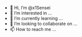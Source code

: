- 👋 Hi, I’m @x1Sensei
- 👀 I’m interested in ...
- 🌱 I’m currently learning ...
- 💞️ I’m looking to collaborate on ...
- 📫 How to reach me ...

<!---
x1Sensei/x1Sensei is a ✨ special ✨ repository because its `README.md` (this file) appears on your GitHub profile.
You can click the Preview link to take a look at your changes.
--->
